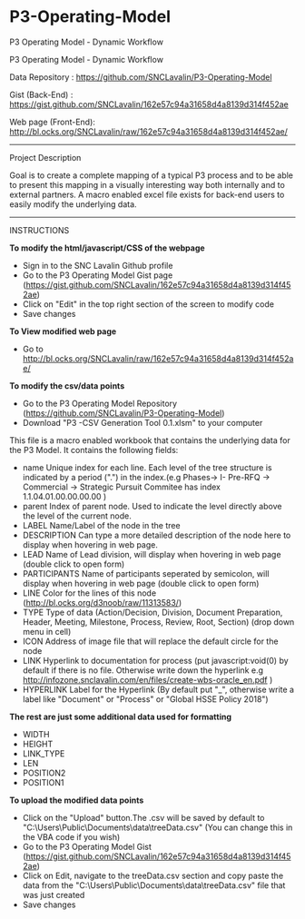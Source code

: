 # P3-Operating-Model
P3 Operating Model - Dynamic Workflow

P3 Operating Model - Dynamic Workflow



Data Repository : https://github.com/SNCLavalin/P3-Operating-Model

Gist (Back-End) : https://gist.github.com/SNCLavalin/162e57c94a31658d4a8139d314f452ae

Web page (Front-End): http://bl.ocks.org/SNCLavalin/raw/162e57c94a31658d4a8139d314f452ae/


-----------------------------------------------------

Project Description

Goal is to create a complete mapping of a typical P3 process and to be able to present this mapping in a visually 
interesting way both internally and to external partners.
A macro enabled excel file exists for back-end users to easily modify the underlying data.

-----------------------------------------------------

INSTRUCTIONS

**To modify the html/javascript/CSS of the webpage**

- Sign in to the SNC Lavalin Github profile
- Go to the P3 Operating Model Gist page (https://gist.github.com/SNCLavalin/162e57c94a31658d4a8139d314f452ae)
- Click on "Edit" in the top right section of the screen to modify code
- Save changes


**To View modified web page**


- Go to http://bl.ocks.org/SNCLavalin/raw/162e57c94a31658d4a8139d314f452ae/


**To modify the csv/data points**

- Go to the P3 Operating Model Repository (https://github.com/SNCLavalin/P3-Operating-Model)
- Download "P3 -CSV Generation Tool 0.1.xlsm" to your computer

This file is a macro enabled workbook that contains the underlying data for the P3 Model. It contains the following fields:

* name		Unique index for each line. Each level of the tree structure is indicated by a period (".") in the index.(e.g Phases-> I- Pre-RFQ -> Commercial -> Strategic Pursuit Commitee has index 1.1.04.01.00.00.00.00 )
* parent	Index of parent node. Used to indicate the level directly above the level of the current node.
* LABEL		Name/Label of the node in the tree
* DESCRIPTION	Can type a more detailed description of the node here to display when hovering in web page.
* LEAD		Name of Lead division, will display when hovering in web page (double click to open form)
* PARTICIPANTS	Name of participants seperated by semicolon, will display when hovering in web page (double click to open form)
* LINE		Color for the lines of this node (http://bl.ocks.org/d3noob/raw/11313583/)
* TYPE		Type of data (Action/Decision, Division, Document Preparation, Header, Meeting, Milestone, Process, Review, Root, Section) (drop down menu in cell)
* ICON		Address of image file that will replace the default circle for the node
* LINK		Hyperlink to documentation for process (put javascript:void(0) by default if there is no file. Otherwise write down the hyperlink e.g http://infozone.snclavalin.com/en/files/create-wbs-oracle_en.pdf )
* HYPERLINK	Label for the Hyperlink (By default put "_", otherwise write a label like "Document" or "Process" or "Global HSSE Policy 2018")

**The rest are just some additional data used for formatting**
	
* WIDTH
* HEIGHT
* LINK_TYPE
* LEN
* POSITION2
* POSITION1

**To upload the modified data points**

 - Click on the "Upload" button.The .csv will be saved by default to "C:\Users\Public\Documents\data\treeData.csv" (You can change this in the VBA code if you wish)
 - Go to the P3 Operating Model Gist (https://gist.github.com/SNCLavalin/162e57c94a31658d4a8139d314f452ae)
 - Click on Edit, navigate to the treeData.csv section and copy paste the data from the "C:\Users\Public\Documents\data\treeData.csv" file that was just created
 - Save changes


